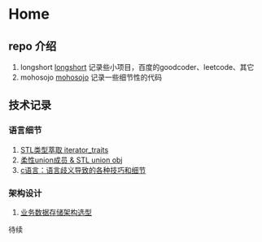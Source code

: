 # Home


## repo 介绍
1. longshort
  [longshort](https://github.com/isfull/longshort)
  记录些小项目，百度的goodcoder、leetcode、其它
2. mohosojo
  [mohosojo](https://github.com/isfull/mohosojo)
  记录一些细节性的代码
  
## 技术记录

### 语言细节
1. [STL类型萃取 iterator_traits](./interator_traits.md)
2. [柔性union成员 & STL union obj](./FlexibleArray.md)
3. [c语言：语言歧义导致的各种技巧和细节](./fucking_c.md)

### 架构设计
1. [业务数据存储架构选型](./buz_data_store_structure.md)

待续



